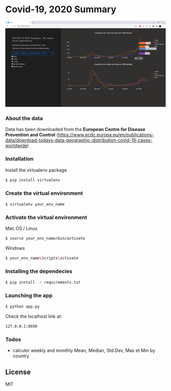 # Covid-19, 2020 Summary

![Alt text](/sample_outputs/covid19-2020_sample.png?raw=true "Sample Screenshot")

### About the data
Data has been downloaded from the **European Centre for Disease Prevention and Control** (https://www.ecdc.europa.eu/en/publications-data/download-todays-data-geographic-distribution-covid-19-cases-worldwide)
### Installation
Install the virtualenv package

```bash
$ pip install virtualenv
```
### Create the virtual environment
```bash
$ virtualenv your_env_name
```

### Activate the virtual environment
Mac OS / Linux
```bash
$ source your_env_name/bin/activate 
```
Windows
```bash
$ your_env_name\Scripts\activate 
```

### Installing the dependecies
```bash
$ pip install -r requirements.txt
```


### Launching the app
```bash
$ python app.py
```

Check the localhost link at:
```bash
127.0.0.1:8050
```



### Todos

 - calculer weekly and monthly Mean, Median, Std.Dev, Max et Min by country

License
----

MIT
